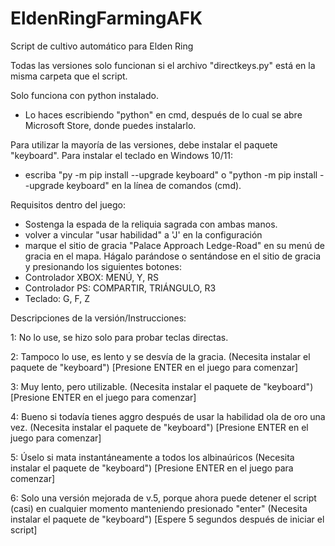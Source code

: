 # EldenRingFarmingAFK
Script de cultivo automático para Elden Ring

Todas las versiones solo funcionan si el archivo "directkeys.py" está en la misma carpeta que el script.

Solo funciona con python instalado.
- Lo haces escribiendo "python" en cmd, después de lo cual se abre Microsoft Store, donde puedes instalarlo.

Para utilizar la mayoría de las versiones, debe instalar el paquete "keyboard". Para instalar el teclado en Windows 10/11:
- escriba "py -m pip install --upgrade keyboard" o "python -m pip install --upgrade keyboard" en la línea de comandos (cmd).

Requisitos dentro del juego:
- Sostenga la espada de la reliquia sagrada con ambas manos.
- volver a vincular "usar habilidad" a 'J' en la configuración
- marque el sitio de gracia "Palace Approach Ledge-Road" en su menú de gracia en el mapa. Hágalo parándose o sentándose en el sitio de gracia y presionando los siguientes botones:
- Controlador XBOX: MENÚ, Y, RS
- Controlador PS: COMPARTIR, TRIÁNGULO, R3
- Teclado: G, F, Z

Descripciones de la versión/Instrucciones:

1: No lo use, se hizo solo para probar teclas directas.

2: Tampoco lo use, es lento y se desvía de la gracia. (Necesita instalar el paquete de "keyboard") [Presione ENTER en el juego para comenzar]

3: Muy lento, pero utilizable. (Necesita instalar el paquete de "keyboard") [Presione ENTER en el juego para comenzar]

4: Bueno si todavía tienes aggro después de usar la habilidad ola de oro una vez. (Necesita instalar el paquete de "keyboard") [Presione ENTER en el juego para comenzar]

5: Úselo si mata instantáneamente a todos los albinaúricos (Necesita instalar el paquete de "keyboard") [Presione ENTER en el juego para comenzar]

6: Solo una versión mejorada de v.5, porque ahora puede detener el script (casi) en cualquier momento manteniendo presionado "enter" (Necesita instalar el paquete de "keyboard") [Espere 5 segundos después de iniciar el script]
